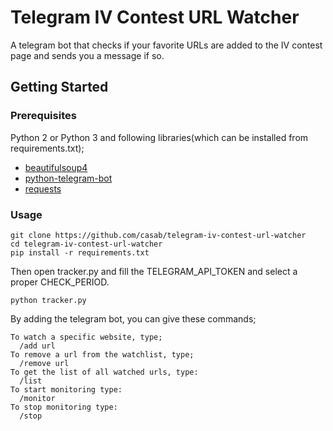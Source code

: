 # Telegram IV Contest URL Watcher
A telegram bot that checks if your favorite URLs are added to the IV contest page and sends you a message if so.

## Getting Started
### Prerequisites
Python 2 or Python 3 and following libraries(which can be installed from requirements.txt);
- [beautifulsoup4](https://www.crummy.com/software/BeautifulSoup/)
- [python-telegram-bot](https://github.com/python-telegram-bot/python-telegram-bot)
- [requests](https://github.com/requests/requests)

### Usage
```
git clone https://github.com/casab/telegram-iv-contest-url-watcher
cd telegram-iv-contest-url-watcher
pip install -r requirements.txt
```
Then open tracker.py and fill the TELEGRAM_API_TOKEN and select a proper CHECK_PERIOD.
```
python tracker.py
```

By adding the telegram bot, you can give these commands;
```
To watch a specific website, type;
  /add url
To remove a url from the watchlist, type;
  /remove url
To get the list of all watched urls, type:
  /list
To start monitoring type:
  /monitor
To stop monitoring type:
  /stop
```
